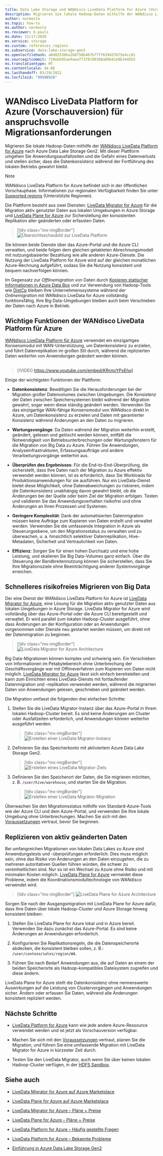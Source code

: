 ```yaml
---
title: Data Lake Storage und WANdisco LiveData Platform for Azure (Vorschauversion)
description: Migrieren Sie lokale Hadoop-Daten mithilfe der WANdisco LiveData Platform for Azure nach Azure Data Lake Storage Gen2.
author: normesta
ms.topic: how-to
ms.author: normesta
ms.reviewer: b-pauls
ms.date: 11/17/2020
ms.service: storage
ms.custom: references_regions
ms.subservice: data-lake-storage-gen2
ms.openlocfilehash: a0d02530ba2b8758b467b77ff639437675e4cc81
ms.sourcegitcommit: f28ebb95ae9aaaff3f87d8388a09b41e0b3445b5
ms.translationtype: HT
ms.contentlocale: de-DE
ms.lasthandoff: 03/29/2021
ms.locfileid: "99508928"
---
```

# <a name="meet-demanding-migration-requirements-with-wandisco-livedata-platform-for-azure-preview"></a>WANdisco LiveData Platform for Azure (Vorschauversion) für anspruchsvolle Migrationsanforderungen

Migrieren Sie lokale Hadoop-Daten mithilfe der [WANdisco LiveData Platform for Azure](https://docs.wandisco.com/live-data-platform/docs/landing/) nach Azure Data Lake Storage Gen2. Mit dieser Plattform umgehen Sie Anwendungsausfallzeiten und die Gefahr eines Datenverlusts und stellen sicher, dass die Datenkonsistenz während der Fortführung des lokalen Betriebs gewahrt bleibt.  

> [!NOTE]
> WANdisco LiveData Platform for Azure befindet sich in der öffentlichen Vorschauphase. Informationen zur regionalen Verfügbarkeit finden Sie unter [Supported regions](https://docs.wandisco.com/live-data-platform/docs/prereq#supported-regions) (Unterstützte Regionen).

Die Plattform besteht aus zwei Diensten: [LiveData Migrator for Azure](https://www.wandisco.com/products/livedata-migrator-for-azure) für die Migration aktiv genutzter Daten aus lokalen Umgebungen in Azure Storage und [LiveData Plane for Azure](https://www.wandisco.com/products/livedata-plane-for-azure) zur Sicherstellung der konsistenten Replikation aller geänderten oder erfassten Daten. 

> [!div class="mx-imgBorder"]
> ![Übersichtsschaubild zur LiveData Platform](./media/migrate-gen2-wandisco-live-data-platform/live-data-platform-overview.png)

Sie können beide Dienste über das Azure-Portal und die Azure CLI verwalten, und beide folgen dem gleichen getakteten Abrechnungsmodell mit nutzungsbasierter Bezahlung wie alle anderen Azure-Dienste. Die Nutzung der LiveData Platform for Azure wird auf der gleichen monatlichen Azure-Rechnung aufgeführt, sodass Sie die Nutzung konsistent und bequem nachverfolgen können.

Im Gegensatz zur _Offlinemigration_ von Daten durch [Kopieren statischer Informationen in Azure Data Box](./data-lake-storage-migrate-on-premises-hdfs-cluster.md) und zur Verwendung von Hadoop-Tools wie [DistCp](https://hadoop.apache.org/docs/current/hadoop-distcp/DistCp.html) bleiben Ihre Unternehmenssysteme während der _Onlinemigration_ mit WANdisco LiveData for Azure vollständig funktionsfähig. Ihre Big Data-Umgebungen bleiben auch beim Verschieben der Daten nach Azure in Betrieb.

## <a name="key-features-of-wandisco-livedata-platform-for-azure"></a>Wichtige Funktionen der WANdisco LiveData Platform für Azure

[WANdisco LiveData Platform für Azure](https://docs.wandisco.com/live-data-platform/docs/landing/) verwendet ein einzigartiges Konsensmodul mit WAN-Unterstützung, um Datenkonsistenz zu erzielen, und führt Datenreplikation im großen Stil durch, während die replizierten Daten weiterhin von Anwendungen geändert werden können. <br><br>

>[!VIDEO https://www.youtube.com/embed/KRrmcYPxEho] 

Einige der wichtigsten Funktionen der Plattform:

- **Datenkonsistenz**: Bewältigen Sie die Herausforderungen bei der Migration großer Datenvolumes zwischen Umgebungen. Die Konsistenz der Daten zwischen Speichersystemen bleibt während der Migration gewahrt, sogar wenn diese ständig geändert werden. Verwenden Sie das einzigartige WAN-fähige Konsensmodul von WANdisco direkt in Azure, um Datenkonsistenz zu erzielen und Daten mit garantierter Konsistenz während Änderungen an den Daten zu migrieren.

- **Wartungsvorgänge**: Da Daten während der Migration weiterhin erstellt, geändert, gelesen und gelöscht werden können, entfällt die Notwendigkeit von Betriebsunterbrechungen oder Wartungsfenstern für die Migration von Big Data zu Azure. Führen Sie Anwendungen, Analyseinfrastrukturen, Erfassungsaufträge und andere Verarbeitungsvorgänge weiterhin aus.

- **Überprüfen des Ergebnisses**: Für die End-to-End-Überprüfung, die sicherstellt, dass Ihre Daten nach der Migration zu Azure effektiv verwendet werden können, ist es erforderlich, dass Sie Workloads für Produktionsanwendungen für sie ausführen. Nur ein LiveData-Dienst bietet diese Möglichkeit, ohne Datenabweichungen zu riskieren, indem die Datenkonsistenz unabhängig davon gewahrt bleibt, ob die Änderungen bei der Quelle oder beim Ziel der Migration erfolgen. Testen und validieren Sie das Anwendungsverhalten risikofrei und ohne Änderungen an Ihren Prozessen und Systemen.

- **Geringere Komplexität**: Dank der automatisierten Datenmigration müssen keine Aufträge zum Kopieren von Daten erstellt und verwaltet werden. Verwenden Sie die umfassende Integration in Azure als Steuerungsebene, um den Migrationsstatus zu verwalten und zu überwachen, u. a. hinsichtlich selektiver Datenreplikation, Hive-Metadaten, Sicherheit und Vertraulichkeit von Daten.

- **Effizienz**: Sorgen Sie für einen hohen Durchsatz und eine hohe Leistung, und skalieren Sie Big Data-Volumes ganz einfach. Über die Steuerung der Bandbreitennutzung können Sie sicherstellen, dass Sie Ihre Migrationsziele ohne Beeinträchtigung anderer Systemvorgänge erreichen.

## <a name="migrate-big-data-faster-without-risk"></a>Schnelleres risikofreies Migrieren von Big Data

Der eine Dienst der WANdisco LiveData Platform for Azure ist [LiveData Migrator for Azure](https://www.wandisco.com/products/livedata-migrator-for-azure), eine Lösung für die Migration aktiv genutzter Daten aus lokalen Umgebungen in Azure Storage. LiveData Migrator for Azure wird vollständig über das Azure-Portal oder die Azure CLI bereitgestellt und verwaltet. Er wird parallel zum lokalen Hadoop-Cluster ausgeführt, ohne dass Änderungen an der Konfiguration oder an Anwendungen vorgenommen oder Dienste neu gestartet werden müssen, um direkt mit der Datenmigration zu beginnen.

> [!div class="mx-imgBorder"]
> ![LiveData Migrator for Azure Architecture](./media/migrate-gen2-wandisco-live-data-platform/live-data-migrator-architecture.png)

Big Data-Migrationen können komplex und schwierig sein. Ein Verschieben von Informationen im Petabytebereich ohne Unterbrechung der Geschäftsvorgänge war mit Offlineverfahren zum Kopieren von Daten nicht möglich. [LiveData Migrator for Azure](https://www.wandisco.com/products/livedata-migrator-for-azure) lässt sich einfach bereitstellen und kann zum Einrichten eines LiveData-Diensts mit fortlaufender Datenmigration und -replikation verwendet werden, während die migrierten Daten von Anwendungen gelesen, geschrieben und geändert werden.

Die Migration umfasst die folgenden drei einfachen Schritte:

1. Stellen Sie die LiveData Migrator-Instanz über das Azure-Portal in Ihrem lokalen Hadoop-Cluster bereit. Es sind keine Änderungen am Cluster oder Ausfallzeiten erforderlich, und Anwendungen können weiterhin ausgeführt werden.

   > [!div class="mx-imgBorder"]
   >![Erstellen einer LiveData Migrator-Instanz](./media/migrate-gen2-wandisco-live-data-platform/create-live-data-migrator.png)

2. Definieren Sie das Speicherkonto mit aktiviertem Azure Data Lake Storage Gen2.

   > [!div class="mx-imgBorder"]
   >![Erstellen eines LiveData Migrator-Ziels](./media/migrate-gen2-wandisco-live-data-platform/create-target.png)

3. Definieren Sie den Speicherort der Daten, die Sie migrieren möchten, z. B. `/user/hive/warehouse`, und starten Sie die Migration.

   > [!div class="mx-imgBorder"]
   > ![Erstellen einer LiveData Migrator-Migration](./media/migrate-gen2-wandisco-live-data-platform/create-migration.png)

Überwachen Sie den Migrationsstatus mithilfe von Standard-Azure-Tools wie der Azure CLI und dem Azure-Portal, und verwenden Sie Ihre lokale Umgebung ohne Unterbrechungen. Machen Sie sich mit den [Voraussetzungen](https://docs.wandisco.com/live-data-platform/docs/prereq/) vertraut, bevor Sie beginnen.

## <a name="replicate-data-under-active-change"></a>Replizieren von aktiv geänderten Daten

Bei umfangreichen Migrationen von lokalen Data Lakes zu Azure sind Anwendungstests und -überprüfungen erforderlich. Dies muss möglich sein, ohne das Risiko von Änderungen an den Daten einzugehen, die zu mehreren autoritativen Quellen führen würden, die schwer zu vereinheitlichen sind. Nur so ist ein Wechsel zu Azure ohne Risiko und mit minimalen Kosten möglich. [LiveData Plane for Azure](https://www.wandisco.com/products/livedata-plane-for-azure) vermeidet diese Probleme, indem die Koordinationsmodultechnologie von WANdisco verwendet wird.

> [!div class="mx-imgBorder"]
> ![LiveData Plane for Azure Architecture](./media/migrate-gen2-wandisco-live-data-platform/live-data-plane-architecture.png)

Sorgen Sie nach der Ausgangsmigration mit LiveData Plane for Azure dafür, dass Ihre Daten über lokale Hadoop-Cluster und Azure Storage hinweg konsistent bleiben:

1. Stellen Sie LiveData Plane for Azure lokal und in Azure bereit. Verwenden Sie dazu zunächst das Azure-Portal. Es sind keine Änderungen an Anwendungen erforderlich.

2. Konfigurieren Sie Replikationsregeln, die die Datenspeicherorte abdecken, die konsistent bleiben sollen, z. B.: `/user/contoso/sales/region/WA`.

3. Führen Sie nach Bedarf Anwendungen aus, die auf Daten an einem der beiden Speicherorte als Hadoop-kompatibles Dateisystem zugreifen und diese ändern.

LiveData Plane for Azure stellt die Datenkonsistenz ohne nennenswerte Auswirkungen auf die Leistung von Clustervorgängen und Anwendungen sicher. Ändern oder erfassen Sie Daten, während alle Änderungen konsistent repliziert werden.

## <a name="next-steps"></a>Nächste Schritte

- [LiveData Platform for Azure](https://docs.wandisco.com/live-data-platform/docs/landing/) kann wie jede andere Azure-Ressource verwendet werden und ist jetzt als Vorschauversion verfügbar. 

- Machen Sie sich mit den [Voraussetzungen](https://docs.wandisco.com/live-data-platform/docs/prereq/) vertraut, planen Sie die Migration, und führen Sie eine umfassende Migration mit LiveData Migrator for Azure in kürzester Zeit durch.

- Testen Sie den LiveData Migrator, auch wenn Sie über keinen lokalen Hadoop-Cluster verfügen, in der [HDFS Sandbox](https://docs.wandisco.com/live-data-platform/docs/create-sandbox-intro/).

## <a name="see-also"></a>Siehe auch

- [LiveData Migrator for Azure auf Azure Marketplace](https://azuremarketplace.microsoft.com/marketplace/apps/wandisco.ldm?tab=Overview)

- [LiveData Plane for Azure auf Azure Marketplace](https://azuremarketplace.microsoft.com/marketplace/apps/wandisco.ldp?tab=Overview)

- [LiveData Migrator for Azure – Pläne + Preise](https://azuremarketplace.microsoft.com/marketplace/apps/wandisco.ldm?tab=PlansAndPrice)

- [LiveData Plane for Azure – Pläne + Preise](https://azuremarketplace.microsoft.com/marketplace/apps/wandisco.ldp?tab=PlansAndPrice) 

- [LiveData Platform for Azure – Häufig gestellte Fragen](https://docs.wandisco.com/live-data-platform/docs/faq/)

- [LiveData Platform for Azure – Bekannte Probleme](https://docs.wandisco.com/live-data-platform/docs/known-issues/)

- [Einführung in Azure Data Lake Storage Gen2](data-lake-storage-introduction.md)